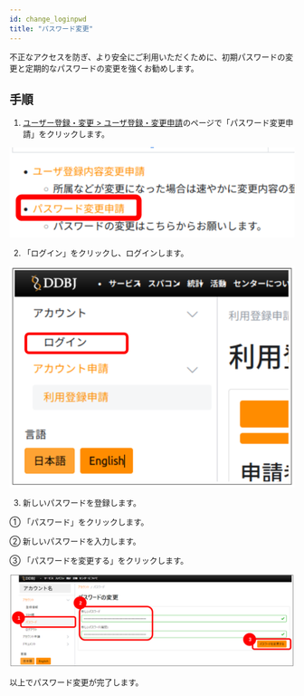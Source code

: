 ```yaml
---
id: change_loginpwd
title: "パスワード変更"
---
```


不正なアクセスを防ぎ、より安全にご利用いただくために、初期パスワードの変更と定期的なパスワードの変更を強くお勧めします。

## 手順

1. [ユーザー登録・変更 > ユーザ登録・変更申請](/application/registration)のページで「パスワード変更申請」をクリックします。

![](change_pwd_click_jp.png)

2. 「ログイン」をクリックし、ログインします。

![](login.png)


3. 新しいパスワードを登録します。

① 「パスワード」をクリックします。

② 新しいパスワードを入力します。

③ 「パスワードを変更する」をクリックします。

![](change_pwd.png)

以上でパスワード変更が完了します。

